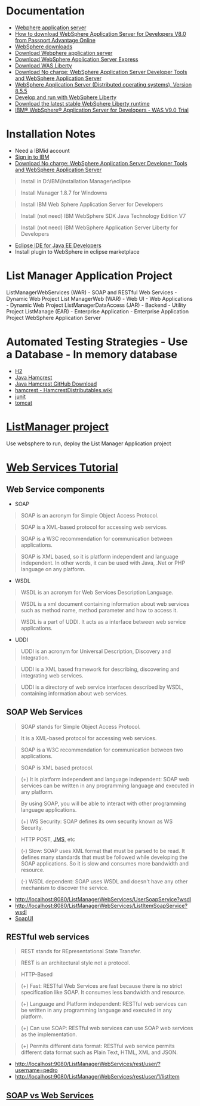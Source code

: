 # Documentation
- [Webphere application server](http://www-03.ibm.com/software/products/en/appserv-was)
- [How to download WebSphere Application Server for Developers V8.0 from Passport Advantage Online](http://www-01.ibm.com/support/docview.wss?uid=swg27021165)
- [WebSphere downloads](https://www.ibm.com/developerworks/websphere/downloads/index.html)
- [Download Webphere application server](https://www.ibm.com/developerworks/downloads/ws/was/)
- [Download WebSphere Application Server Express](https://www.ibm.com/developerworks/downloads/ws/wasexp/index.html)
- [Download WAS Liberty](https://developer.ibm.com/wasdev/downloads/)
- [Download No charge: WebSphere Application Server Developer Tools and WebSphere Application Server](https://www.ibm.com/developerworks/downloads/ws/wasdevelopers/index.html)
- [WebSphere Application Server (Distributed operating systems), Version 8.5.5](https://www.ibm.com/support/knowledgecenter/en/SSEQTP_8.5.5/com.ibm.websphere.base.doc/ae/welcome_base.html)
- [Develop and run with WebSphere Liberty](https://developer.ibm.com/wasdev/)
- [Download the latest stable WebSphere Liberty runtime](https://developer.ibm.com/wasdev/downloads/download-latest-stable-websphere-liberty-runtime/)
- [IBM® WebSphere® Application Server for Developers - WAS V9.0 Trial](http://www-03.ibm.com/software/products/en/appserv-was)

# Installation Notes
- Need a IBMid account
- [Sign in to IBM](https://www-947.ibm.com/account/userservices/jsp/login.jsp?persistPage=true&page=/FIM2/sps/auth%3FFedName%3DIBM_WWW2_SAML20_EXTERNAL%26FedId%3Duuid701ae4b7-0145-1247-9531-cc6b0728b53f&PD-REFERER=https://developer.ibm.com/wasdev/downloads/&error=)
- [Download No charge: WebSphere Application Server Developer Tools and WebSphere Application Server](https://www.ibm.com/developerworks/downloads/ws/wasdevelopers/index.html)
> Install in D:\IBM\Installation Manager\eclipse

> Install Manager 1.8.7 for Windowns

> Install IBM Web Sphere Application Server for Developers

> Install (not need) IBM WebSphere SDK Java Technology Edition V7

> Install (not need) IBM WebSphere Application Server Liberty for Developers
- [Eclipse IDE for Java EE Developers](http://www.eclipse.org/downloads/packages/eclipse-ide-java-ee-developers/keplersr2)
- Install plugin to WebSphere in eclipse marketplace

# List Manager Application Project
ListManagerWebServices (WAR) - SOAP and RESTful Web Services - Dynamic Web Project
List ManagerWeb (WAR) - Web UI - Web Applications - Dynamic Web Project
ListManagerDataAccess (JAR) - Backend - Utility Project
ListManage (EAR) - Enterprise Application - Enterprise Application Project
WebSphere Application Server 

# Automated Testing Strategies - Use a Database - In memory database
- [H2](http://www.h2database.com/html/download.html)
- [Java Hamcrest](http://hamcrest.org/JavaHamcrest/)
- [Java Hamcrest GitHub Download](https://github.com/hamcrest/JavaHamcrest)
- [hamcrest - HamcrestDistributables.wiki](https://code.google.com/archive/p/hamcrest/wikis/HamcrestDistributables.wiki)
- [junit](http://junit.org/junit4/)
- [tomcat](https://tomcat.apache.org/)

# [ListManager project](http://localhost:8080/ListManagerWeb/faces/login.xhtml)
Use websphere to run, deploy the List Manager Application project

# [Web Services Tutorial](https://www.javatpoint.com/web-services-tutorial)
## Web Service components
- SOAP
> SOAP is an acronym for Simple Object Access Protocol.

> SOAP is a XML-based protocol for accessing web services.

> SOAP is a W3C recommendation for communication between applications.

> SOAP is XML based, so it is platform independent and language independent. In other words, it can be used with Java, .Net or PHP language on any platform.


- WSDL
> WSDL is an acronym for Web Services Description Language.

> WSDL is a xml document containing information about web services such as method name, method parameter and how to access it.

> WSDL is a part of UDDI. It acts as a interface between web service applications.

- UDDI
> UDDI is an acronym for Universal Description, Discovery and Integration.

> UDDI is a XML based framework for describing, discovering and integrating web services.

> UDDI is a directory of web service interfaces described by WSDL, containing information about web services. 

## SOAP Web Services
> SOAP stands for Simple Object Access Protocol. 

> It is a XML-based protocol for accessing web services.

> SOAP is a W3C recommendation for communication between two applications.

> SOAP is XML based protocol. 

> (+) It is platform independent and language independent: SOAP web services can be written in any programming language and executed in any platform.

> By using SOAP, you will be able to interact with other programming language applications.

> (+) WS Security: SOAP defines its own security known as WS Security.

> HTTP POST, [JMS](https://www.javatpoint.com/jms-tutorial), etc

> (-) Slow: SOAP uses XML format that must be parsed to be read. It defines many standards that must be followed while developing the SOAP applications. So it is slow and consumes more bandwidth and resource.

> (-) WSDL dependent: SOAP uses WSDL and doesn't have any other mechanism to discover the service.

- [http://localhost:8080/ListManagerWebServices/UserSoapService?wsdl](http://localhost:8080/ListManagerWebServices/UserSoapService/UserSoapService.wsdl)
- [http://localhost:8080/ListManagerWebServices/ListItemSoapService?wsdl](http://localhost:8080/ListManagerWebServices/ListItemSoapService?ListItemSoapService.wsdl)
- [SoapUI](https://www.soapui.org/)

## RESTful web services
> REST stands for REpresentational State Transfer.

> REST is an architectural style not a protocol.

> HTTP-Based

> (+) Fast: RESTful Web Services are fast because there is no strict specification like SOAP. It consumes less bandwidth and resource.

> (+) Language and Platform independent: RESTful web services can be written in any programming language and executed in any platform.

> (+) Can use SOAP: RESTful web services can use SOAP web services as the implementation.

> (+) Permits different data format: RESTful web service permits different data format such as Plain Text, HTML, XML and JSON.

- [http://localhost:9080/ListManagerWebServices/rest/user/?username=pedro](http://localhost:8080/ListManagerWebServices/rest/user/?username=pedro)
- [http://localhost:9080/ListManagerWebServices/rest/user/1/listItem](http://localhost:9080/ListManagerWebServices/rest/user/1/listItem)

## [SOAP vs Web Services ](https://www.javatpoint.com/soap-vs-rest-web-services)